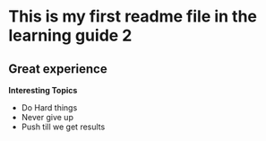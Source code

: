 # This is my first readme file in the learning guide 2
## Great experience
**Interesting Topics**

* Do Hard things
* Never give up
* Push till we get results
